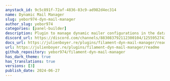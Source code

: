 ```yaml
---
anystack_id: 9c5c891f-72af-4836-83c9-ad982d4ec314
name: Dynamic Mail Manager
slug: yebor974-dyn-mail-manager
author_slug: yebor974
categories: [panel-builder]
description: Plugin to manage dynamic mailer configurations in the database, enabling flexible email sending based on entity-specific settings.
discord_url: https://discord.com/channels/883083792112300104/1255952743865253898
docs_url: https://julienboyer.re/plugins/filament-dyn-mail-manager/readme.md
url: https://julienboyer.re/plugins/filament-dyn-mail-manager/readme
github_repository: yebor974/filament-dyn-mail-manager
has_dark_theme: true
has_translations: true
versions: [3]
publish_date: 2024-06-27
---
```

